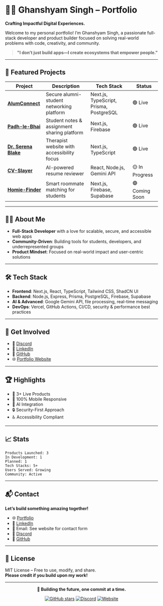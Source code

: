 # 👨‍💻 Ghanshyam Singh – Portfolio

**Crafting Impactful Digital Experiences.**

Welcome to my personal portfolio! I’m Ghanshyam Singh, a passionate full-stack developer and product builder focused on solving real-world problems with code, creativity, and community.

> **"I don’t just build apps—I create ecosystems that empower people."**

---

## 🚀 Featured Projects

| Project | Description | Tech Stack | Status |
|---------|-------------|------------|--------|
| **[AlumConnect](https://alumconn.in)** | Secure alumni-student networking platform | Next.js, TypeScript, Prisma, PostgreSQL | 🟢 Live |
| **[Padh-le-Bhai](https://padh-le-bhai-one.vercel.app/)** | Student notes & assignment sharing platform | Next.js, Firebase | 🟢 Live |
| **[Dr. Serena Blake](https://dr-serena-blake-phi.vercel.app/)** | Therapist website with accessibility focus | Next.js, TypeScript | 🟢 Live |
| **[CV-Slayer](https://github.com/ghanshyam2005singh/CV-Slayer)** | AI-powered resume reviewer | React, Node.js, Gemini API | 🟡 In Progress |
| **[Homie-Finder](https://github.com/ghanshyam2005singh/Homie-Finder)** | Smart roommate matching for students | Next.js, Firebase, Supabase | 🟣 Coming Soon |

---

## 🧑‍💻 About Me

- **Full-Stack Developer** with a love for scalable, secure, and accessible web apps
- **Community-Driven**: Building tools for students, developers, and underrepresented groups
- **Product Mindset**: Focused on real-world impact and user-centric solutions

---

## 🛠️ Tech Stack

- **Frontend**: Next.js, React, TypeScript, Tailwind CSS, ShadCN UI
- **Backend**: Node.js, Express, Prisma, PostgreSQL, Firebase, Supabase
- **AI & Advanced**: Google Gemini API, file processing, real-time messaging
- **DevOps**: Vercel, GitHub Actions, CI/CD, security & performance best practices

---

## 🌱 Get Involved

- 💬 [Discord](https://discord.gg/FFEZqzGwtG)
- 💼 [LinkedIn](https://www.linkedin.com/in/ghanshyam2005singh/)
- 🐙 [GitHub](https://github.com/ghanshyam2005singh)
- 🌐 [Portfolio Website](https://iron-industry.tech/)

---

## 🏆 Highlights

- 🚀 3+ Live Products
- 📱 100% Mobile Responsive
- 🤖 AI Integration
- 🔒 Security-First Approach
- ♿ Accessibility Compliant

---

## 📈 Stats

```
Products Launched: 3
In Development: 1
Planned: 1
Tech Stacks: 5+
Users Served: Growing
Community: Active
```

---

## 📬 Contact

**Let’s build something amazing together!**

- 🌐 [Portfolio](https://iron-industry.tech/)
- 💼 [LinkedIn](https://www.linkedin.com/in/ghanshyam2005singh/)
- 📧 Email: See website for contact form
- 💬 [Discord](https://discord.gg/FFEZqzGwtG)
- 🐙 [GitHub](https://github.com/ghanshyam2005singh)

---

## 📝 License

MIT License – Free to use, modify, and share.  
**Please credit if you build upon my work!**

---

<div align="center">

**🚀 Building the future, one commit at a time.**

[![GitHub stars](https://img.shields.io/github/stars/ghanshyam2005singh/ghanshyamsingh.dev?style=social)](https://github.com/ghanshyam2005singh/ghanshyamsingh.dev)
[![Discord](https://img.shields.io/badge/Discord-Join%20Community-5865F2)](https://discord.gg/FFEZqzGwtG)
[![Website](https://img.shields.io/badge/Website-Visit%20Portfolio-purple)](https://iron-industry.tech/)